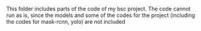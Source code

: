 This folder includes parts of the code of my bsc project.
The code cannot run as is, since the models and some of the codes for the project (including the codes for mask-rcnn, yolo) are not included
